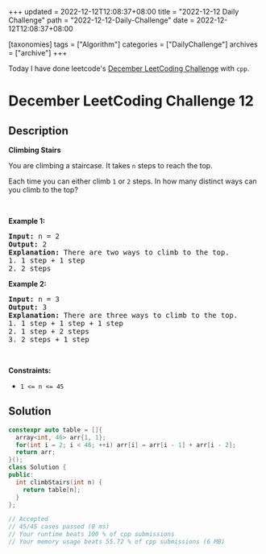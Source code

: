 +++
updated = 2022-12-12T12:08:37+08:00
title = "2022-12-12 Daily Challenge"
path = "2022-12-12-Daily-Challenge"
date = 2022-12-12T12:08:37+08:00

[taxonomies]
tags = ["Algorithm"]
categories = ["DailyChallenge"]
archives = ["archive"]
+++

Today I have done leetcode's [December LeetCoding Challenge](https://leetcode.com/problems/climbing-stairs/) with `cpp`.

<!-- more -->

# December LeetCoding Challenge 12

## Description

**Climbing Stairs**

<p>You are climbing a staircase. It takes <code>n</code> steps to reach the top.</p>

<p>Each time you can either climb <code>1</code> or <code>2</code> steps. In how many distinct ways can you climb to the top?</p>

<p>&nbsp;</p>
<p><strong class="example">Example 1:</strong></p>

<pre>
<strong>Input:</strong> n = 2
<strong>Output:</strong> 2
<strong>Explanation:</strong> There are two ways to climb to the top.
1. 1 step + 1 step
2. 2 steps
</pre>

<p><strong class="example">Example 2:</strong></p>

<pre>
<strong>Input:</strong> n = 3
<strong>Output:</strong> 3
<strong>Explanation:</strong> There are three ways to climb to the top.
1. 1 step + 1 step + 1 step
2. 1 step + 2 steps
3. 2 steps + 1 step
</pre>

<p>&nbsp;</p>
<p><strong>Constraints:</strong></p>

<ul>
	<li><code>1 &lt;= n &lt;= 45</code></li>
</ul>


## Solution

``` cpp
constexpr auto table = []{
  array<int, 46> arr{1, 1};
  for(int i = 2; i < 46; ++i) arr[i] = arr[i - 1] + arr[i - 2];
  return arr;
}();
class Solution {
public:
  int climbStairs(int n) {
    return table[n];
  }
};

// Accepted
// 45/45 cases passed (0 ms)
// Your runtime beats 100 % of cpp submissions
// Your memory usage beats 55.72 % of cpp submissions (6 MB)
```
